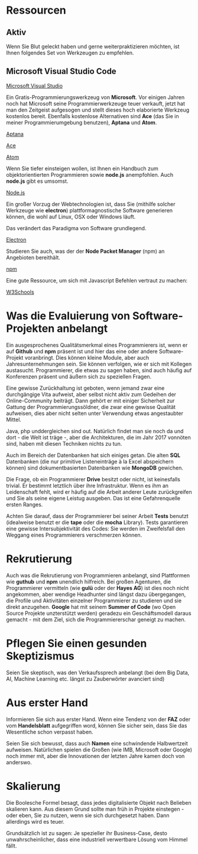 # Ressourcen

## Aktiv

Wenn Sie Blut geleckt haben und gerne weiterpraktizieren möchten, ist Ihnen folgendes Set von Werkzeugen zu empfehlen.

## Microsoft Visual Studio Code

[Microsoft Visual Studio](https://code.visualstudio.com)


Ein Gratis-Programmierungswerkzeug von **Microsoft**. Vor einigen Jahren noch hat Microsoft seine Programmierwerkzeuge teuer verkauft, jetzt hat man den Zeitgeist aufgesogen und stellt dieses hoch elaborierte Werkzeug kostenlos bereit. Ebenfalls kostenlose Alternativen sind **Ace** (das Sie in meiner Programmierumgebung benutzen), **Aptana** und **Atom**.

[Aptana](http://www.aptana.com/)

[Ace](https://ace.c9.io/)

[Atom](https://atom.io/)



Wenn Sie tiefer einsteigen wollen, ist Ihnen ein Handbuch zum objektorientierten Programmieren sowie **node.js** anempfohlen. Auch **node.js** gibt es umsomst.

[Node.js](https://nodejs.org/en/)


Ein großer Vorzug der Webtechnologien ist, dass Sie (mithilfe solcher Werkzeuge wie **electron**) plattformagnostische Software generieren können, die wohl auf Linux, OSX oder Windows läuft.

Das verändert das Paradigma von Software grundlegend.

[Electron](https://electronjs.org/)

Studieren Sie auch, was der der **Node Packet Manager** (npm) an Angebioten bereithält.

[npm](https://www.npmjs.com/)

Eine gute Ressource, um sich mit Javascript Befehlen vertraut zu machen:

[W3Schools](https://www.w3schools.com/default.asp)


# Was die Evaluierung von Software-Projekten anbelangt

Ein ausgesprochenes Qualitätsmerkmal eines Programmierers ist, wenn er auf **Github** und **npm** präsent ist und hier das eine oder andere Software-Projekt voranbringt. Dies können kleine Module, aber auch Jahresunternehmungen sein. Sie können verfolgen, wie er sich mit Kollegen austasucht. Programmierer, die etwas zu sagen haben, sind auch häufig auf Konferenzen präsent und äußern sich zu speziellen Fragen.

Eine gewisse Zurückhaltung ist geboten, wenn jemand zwar eine durchgängige Vita aufweist, aber selbst nicht aktiv zum Gedeihen der Online-Community beiträgt. Dann gehört er mit einiger Sicherheit zur Gattung der Programmierungssöldner, die zwar eine gewisse Qualität aufweisen, dies aber nicht selten unter Verwendung etwas angestaubter Mittel.

Java, php unddergleichen sind out. Natürlich findet man sie noch da und dort - die Welt ist träge -, aber die Architekturen, die im Jahr 2017 vonnöten sind, haben mit diesen Techniken nichts zu tun.

Auch im Bereich der Datenbanken hat sich einiges getan. Die alten **SQL** Datenbanken (die nur primitive Listeneinträge à la Excel abspeichern können) sind dokumentbasierten Datenbanken wie **MongoDB** gewichen.

Die Frage, ob ein Programmierer **Drive** besitzt oder nicht, ist keinesfalls trivial. Er bestimmt letztlich über ihre Infrastruktur.
Wenn es ihm an Leidenschaft fehlt, wird er häufig auf die Arbeit anderer Leute zurückgreifen und Sie als seine eigene Leistug ausgeben.
Das ist eine Gefahrenquelle ersten Ranges.

Achten Sie darauf, dass der Programmierer bei seiner Arbeit **Tests** benutzt (idealweise benutzt er die **tape** oder die **mocha** Library).
Tests garantieren eine gewisse Intersubjektivität des Codes: Sie werden im Zweifelsfall den Weggang eines Programmierers verschmerzen können.

# Rekrutierung

Auch was die Rekrutierung von Programmieren anbelangt, sind Plattformen wie **guthub** und **npm** unendlich hilfreich. Bei großen Agenturen, die Programmierer vermitteln (wie **gulü** oder der **Hayes AG**) ist dies noch nicht angekommen, aber wendige Headhunter sind längst dazu übergegangen, die Profile und Aktivitäten einzelner Programmierer zu studieren und sie direkt anzugehen. **Google** hat mit seinem **Summer of Code** (wo Open Source Projekte unzterstützt werden) geradezu ein Geschäftsmodell daraus gemacht - mit dem Ziel, sich die Programmiererschar geneigt zu machen.


# Pflegen Sie einen gesunden Skeptizismus
Seien Sie skeptisch, was den Verkaufssprech anbelangt (bei dem Big Data, AI, Machine Learning etc. längst zu Zauberwörter avanciert sind)


# Aus erster Hand

Informieren Sie sich aus erster Hand. Wenn eine Tendenz von der **FAZ** oder vom **Handelsblatt** aufgegriffen word, können Sie sicher sein, dass Sie das Wesentliche schon verpasst haben.

Seien Sie sich bewusst, dass auch **Namen** eine schwindende Halbwertzeit aufweisen. Natürlichen spielen die Großen (wie IMB, Microsoft oder Google) noch immer mit, aber die Innovationen der letzten Jahre kamen doch von anderswo.

# Skalierung

Die Boolesche Formel besagt, dass jedes digitalisierte Objekt nach Belieben skalieren kann. Aus diesem Grund sollte man früh in Projekte einstegen - oder eben, Sie zu nutzen, wenn sie sich durchgesetzt haben. Dann allerdings wird es teuer.

Grundsätzlich ist zu sagen: Je spezieller ihr Business-Case, desto unwahrscheinlicher, dass eine industriell verwertbare Lösung vom Himmel fällt.


